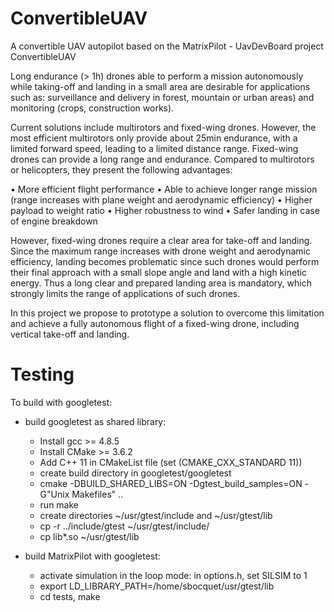 # ConvertibleUAV
A convertible UAV autopilot based on the MatrixPilot - UavDevBoard project
ConvertibleUAV

Long endurance (> 1h) drones able to perform a mission autonomously while taking-off and landing in a small area are desirable for 
applications such as: surveillance and delivery in forest, mountain or urban areas) and monitoring (crops, construction works).

Current solutions include multirotors and fixed-wing drones. However, the most efficient multirotors only provide about 25min endurance, 
with a limited forward speed, leading to a limited distance range. Fixed-wing drones can provide a long range and endurance. 
Compared to multirotors or helicopters, they present the following advantages:

• More efficient flight performance 
• Able to achieve longer range mission (range increases with plane weight and aerodynamic efficiency) 
• Higher payload to weight ratio 
• Higher robustness to wind 
• Safer landing in case of engine breakdown

However, fixed-wing drones require a clear area for take-off and landing. Since the maximum range increases with drone weight and 
aerodynamic efficiency, landing becomes problematic since such drones would perform their final approach with a small slope angle and 
land with a high kinetic energy. Thus a long clear and prepared landing area is mandatory, which strongly limits the range of applications 
of such drones.

In this project we propose to prototype a solution to overcome this limitation and achieve a fully autonomous flight of a fixed-wing drone, 
including vertical take-off and landing.

# Testing

To build with googletest:
  - build googletest as shared library:
    * Install gcc >= 4.8.5
    * Install CMake >= 3.6.2
    * Add C++ 11 in CMakeList file (set (CMAKE_CXX_STANDARD 11))
    * create build directory in googletest/googletest
    * cmake -DBUILD_SHARED_LIBS=ON -Dgtest_build_samples=ON -G"Unix Makefiles" ..
    * run make
    * create directories ~/usr/gtest/include and ~/usr/gtest/lib
    * cp -r ../include/gtest ~/usr/gtest/include/
    * cp lib*.so ~/usr/gtest/lib

  - build MatrixPilot with googletest:
    * activate simulation in the loop mode: in options.h, set SILSIM to 1
    * export LD_LIBRARY_PATH=/home/sbocquet/usr/gtest/lib
    * cd tests, make
